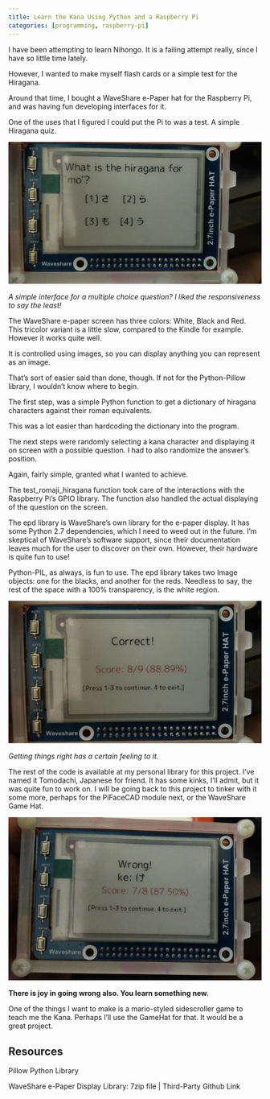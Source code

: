 ```yaml
---
title: Learn the Kana Using Python and a Raspberry Pi
categories: [programming, raspberry-pi]
---
```


I have been attempting to learn Nihongo. It is a failing attempt really, since I have so little time lately.

However, I wanted to make myself flash cards or a simple test for the Hiragana.

Around that time, I bought a WaveShare e-Paper hat for the Raspberry Pi, and was having fun developing interfaces for it.

One of the uses that I figured I could put the Pi to was a test. A simple Hiragana quiz.

![Quiz](/assets/images/posts/kana/quiz-1.jpeg)

*A simple interface for a multiple choice question? I liked the responsiveness to say the least!*

The WaveShare e-paper screen has three colors: White, Black and Red. This tricolor variant is a little slow, compared to the Kindle for example. However it works quite well.

It is controlled using images, so you can display anything you can represent as an image.

That’s sort of easier said than done, though. If not for the Python-Pillow library, I wouldn’t know where to begin.

The first step, was a simple Python function to get a dictionary of hiragana characters against their roman equivalents.

This was a lot easier than hardcoding the dictionary into the program.

The next steps were randomly selecting a kana character and displaying it on screen with a possible question. I had to also randomize the answer’s position.

Again, fairly simple, granted what I wanted to achieve.

The test_romaji_hiragana function took care of the interactions with the Raspberry Pi’s GPIO library. The function also handled the actual displaying of the question on the screen.

The epd library is WaveShare’s own library for the e-paper display. It has some Python 2.7 dependencies, which I need to weed out in the future. I’m skeptical of WaveShare’s software support, since their documentation leaves much for the user to discover on their own. However, their hardware is quite fun to use!

Python-PIL, as always, is fun to use. The epd library takes two Image objects: one for the blacks, and another for the reds. Needless to say, the rest of the space with a 100% transparency, is the white region.

![Quiz](/assets/images/posts/kana/quiz-2.jpeg)

*Getting things right has a certain feeling to it.*

The rest of the code is available at my personal library for this project. I’ve named it Tomodachi, Japanese for friend. It has some kinks, I’ll admit, but it was quite fun to work on. I will be going back to this project to tinker with it some more, perhaps for the PiFaceCAD module next, or the WaveShare Game Hat.

![Quiz](/assets/images/posts/kana/quiz-3.jpeg)

**There is joy in going wrong also. You learn something new.**

One of the things I want to make is a mario-styled sidescroller game to teach me the Kana. Perhaps I’ll use the GameHat for that. It would be a great project.

## Resources

Pillow Python Library

WaveShare e-Paper Display Library: 7zip file | Third-Party Github Link

